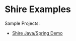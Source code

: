 # Shire Examples

Sample Projects:

- [Shire Java/Spring Demo](https://github.com/shire-lang/shire-spring-java-demo)


